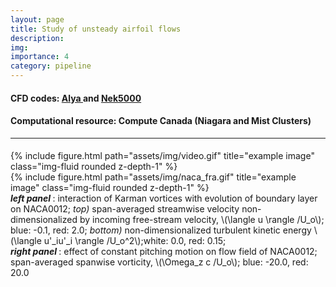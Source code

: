 ```yaml
---
layout: page
title: Study of unsteady airfoil flows
description:
img:
importance: 4
category: pipeline
---
```


<style>
  .top-one {
     margin-top: 0.5cm;
  }
</style>

<!-- <h3> Supervisor: Dr. <a href="https://me.queensu.ca/People/Piomelli/"> Ugo Piomelli</a> <sup> 1 </sup> </h3>

<h3> Collaborators: Dr. <a href="https://www.bsc.es/research-development/research-areas/engineering-simulations/alya-high-performance-computational"> Oriol Lehmkuhl </a> <sup> 2 </sup> and
Dr. <a href="https://www.bsc.es/miro-jane-arnau"> Arnau Miro </a> <sup> 3 </sup> </h3> -->

<!-- <p class="top-one"> </p> -->

<h4 class="content"><span> CFD codes: </span> <a href="https://www.bsc.es/lehmkuhl-oriol"> Alya </a> and <a href="https://nek5000.mcs.anl.gov/"> Nek5000 </a> </h4>
<h4 class="content"><span> Computational resource: </span>  Compute Canada (Niagara and Mist Clusters)</h4>

<!-- <p class="top-one"> <sup> 1 </sup> Professor, Mechanical Engineering, Queen's University, Kingston, Canada <br>
<sup> 2 </sup> Group Leader, Large-scale turbulence simulation, Barcelona Supercomputing Center (BSC), Spain <br>
<sup> 3 </sup> Postdoctoral researcher, Large-scale turbulence simulation, Barcelona Supercomputing Center (BSC), Spain
</p> -->

<hr>
<p class="top-one"> </p>

<div class="row justify-content-sm-center">
    <div class="col-sm-8 mt-3 mt-md-0">
        {% include figure.html path="assets/img/video.gif" title="example image" class="img-fluid rounded z-depth-1" %}
    </div>
    <div class="col-sm-4 mt-3 mt-md-0">
        {% include figure.html path="assets/img/naca_fra.gif" title="example image" class="img-fluid rounded z-depth-1" %}
    </div>
</div>
<div class="caption">
    <b> <i> left panel </i> </b>:  interaction of Karman vortices with evolution of boundary layer on NACA0012;
    <i> top) </i> span-averaged streamwise velocity non-dimensionalized by incoming free-stream velocity, \(\langle u \rangle /U_o\); blue: -0.1, red: 2.0;  
    <i> bottom) </i> non-dimensionalized turbulent kinetic energy \(\langle u'_iu'_i \rangle /U_o^2\);white: 0.0, red: 0.15;
    <br>
    <b> <i> right panel </i> </b>: effect of constant pitching motion on flow field of NACA0012; span-averaged spanwise vorticity, \(\Omega_z c /U_o\); blue: -20.0, red: 20.0
</div>


<!-- The code is simple.
Just wrap your images with `<div class="col-sm">` and place them inside `<div class="row">` (read more about the <a href="https://getbootstrap.com/docs/4.4/layout/grid/">Bootstrap Grid</a> system).
To make images responsive, add `img-fluid` class to each; for rounded corners and shadows use `rounded` and `z-depth-1` classes.
Here's the code for the last row of images above:

{% raw %}
```html
<div class="row justify-content-sm-center">
    <div class="col-sm-8 mt-3 mt-md-0">
        {% include figure.html path="assets/img/6.jpg" title="example image" class="img-fluid rounded z-depth-1" %}
    </div>
    <div class="col-sm-4 mt-3 mt-md-0">
        {% include figure.html path="assets/img/11.jpg" title="example image" class="img-fluid rounded z-depth-1" %}
    </div>
</div>
```
{% endraw %} -->
